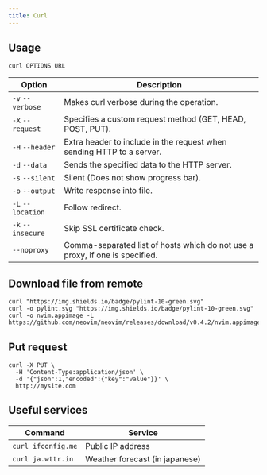 ```yaml
---
title: Curl
---
```


## Usage

```shell
curl OPTIONS URL
```

| Option | Description |
| --- | --- |
| `-v` `--verbose` | Makes curl verbose during the operation. |
| `-X` `--request` | Specifies a custom request method (GET, HEAD, POST, PUT). |
| `-H` `--header` | Extra header to include in the request when sending HTTP to a server. |
| `-d` `--data` | Sends the specified data to the HTTP server. |
| `-s` `--silent` | Silent (Does not show progress bar). |
| `-o` `--output` | Write response into file. |
| `-L` `--location` | Follow redirect. |
| `-k` `--insecure` | Skip SSL certificate check. |
| `--noproxy` | Comma-separated list of hosts which do not use a proxy, if one is specified. |

## Download file from remote

```shell
curl "https://img.shields.io/badge/pylint-10-green.svg"
curl -o pylint.svg "https://img.shields.io/badge/pylint-10-green.svg"
curl -o nvim.appimage -L https://github.com/neovim/neovim/releases/download/v0.4.2/nvim.appimage
```

## Put request

```shell
curl -X PUT \
  -H 'Content-Type:application/json' \
  -d '{"json":1,"encoded":{"key":"value"}}' \
  http://mysite.com
```

## Useful services

| Command | Service |
| --- | --- |
| `curl ifconfig.me` | Public IP address |
| `curl ja.wttr.in` | Weather forecast (in japanese) |
